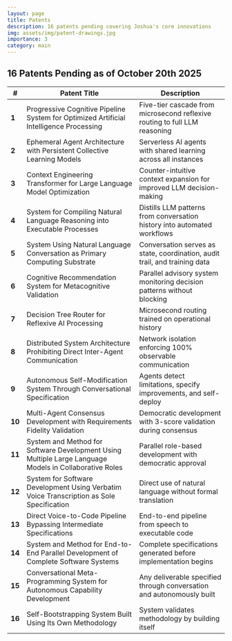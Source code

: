```yaml
---
layout: page
title: Patents
description: 16 patents pending covering Joshua's core innovations
img: assets/img/patent-drawings.jpg
importance: 3
category: main
---
```


## 16 Patents Pending as of October 20th 2025

| #     | Patent Title                                                                                           | Description                                                                |
|--------|--------------------------------------------------------------------------------------------------------|----------------------------------------------------------------------------|
| **1**  | Progressive Cognitive Pipeline System for Optimized Artificial Intelligence Processing                 | Five-tier cascade from microsecond reflexive routing to full LLM reasoning |
| **2**  | Ephemeral Agent Architecture with Persistent Collective Learning Models                                | Serverless AI agents with shared learning across all instances             |
| **3**  | Context Engineering Transformer for Large Language Model Optimization                                  | Counter-intuitive context expansion for improved LLM decision-making       |
| **4**  | System for Compiling Natural Language Reasoning into Executable Processes                              | Distills LLM patterns from conversation history into automated workflows   |
| **5**  | System Using Natural Language Conversation as Primary Computing Substrate                              | Conversation serves as state, coordination, audit trail, and training data |
| **6**  | Cognitive Recommendation System for Metacognitive Validation                                           | Parallel advisory system monitoring decision patterns without blocking     |
| **7**  | Decision Tree Router for Reflexive AI Processing                                                       | Microsecond routing trained on operational history                         |
| **8**  | Distributed System Architecture Prohibiting Direct Inter-Agent Communication                           | Network isolation enforcing 100% observable communication                  |
| **9**  | Autonomous Self-Modification System Through Conversational Specification                               | Agents detect limitations, specify improvements, and self-deploy           |
| **10** | Multi-Agent Consensus Development with Requirements Fidelity Validation                                | Democratic development with 3-score validation during consensus            |
| **11** | System and Method for Software Development Using Multiple Large Language Models in Collaborative Roles | Parallel role-based development with democratic approval                   |
| **12** | System for Software Development Using Verbatim Voice Transcription as Sole Specification               | Direct use of natural language without formal translation                  |
| **13** | Direct Voice-to-Code Pipeline Bypassing Intermediate Specifications                                    | End-to-end pipeline from speech to executable code                         |
| **14** | System and Method for End-to-End Parallel Development of Complete Software Systems                     | Complete specifications generated before implementation begins             |
| **15** | Conversational Meta-Programming System for Autonomous Capability Development                           | Any deliverable specified through conversation and autonomously built      |
| **16** | Self-Bootstrapping System Built Using Its Own Methodology                                              | System validates methodology by building itself                            |
